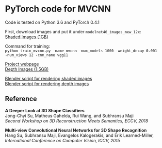 # PyTorch code for MVCNN  
Code is tested on Python 3.6 and PyTorch 0.4.1

First, download images and put it under ```modelnet40_images_new_12x```:  
[Shaded Images (1GB)](http://supermoe.cs.umass.edu/shape_recog/shaded_images.tar.gz)  

Command for training:  
```python train_mvcnn.py -name mvcnn -num_models 1000 -weight_decay 0.001 -num_views 12 -cnn_name vgg11```

  
  

[Project webpage](https://people.cs.umass.edu/~jcsu/papers/shape_recog/)  
[Depth Images (1.5GB)](http://supermoe.cs.umass.edu/shape_recog/depth_images.tar.gz)  

[Blender script for rendering shaded images](http://people.cs.umass.edu/~jcsu/papers/shape_recog/render_shaded_black_bg.blend)  
[Blender script for rendering depth images](http://people.cs.umass.edu/~jcsu/papers/shape_recog/render_depth.blend)  

## Reference
**A Deeper Look at 3D Shape Classifiers**  
Jong-Chyi Su, Matheus Gahelda, Rui Wang, and Subhransu Maji  
*Second Workshop on 3D Reconstruction Meets Semantics, ECCV, 2018*

**Multi-view Convolutional Neural Networks for 3D Shape Recognition**  
Hang Su, Subhransu Maji, Evangelos Kalogerakis, and Erik Learned-Miller,  
*International Conference on Computer Vision, ICCV, 2015*
